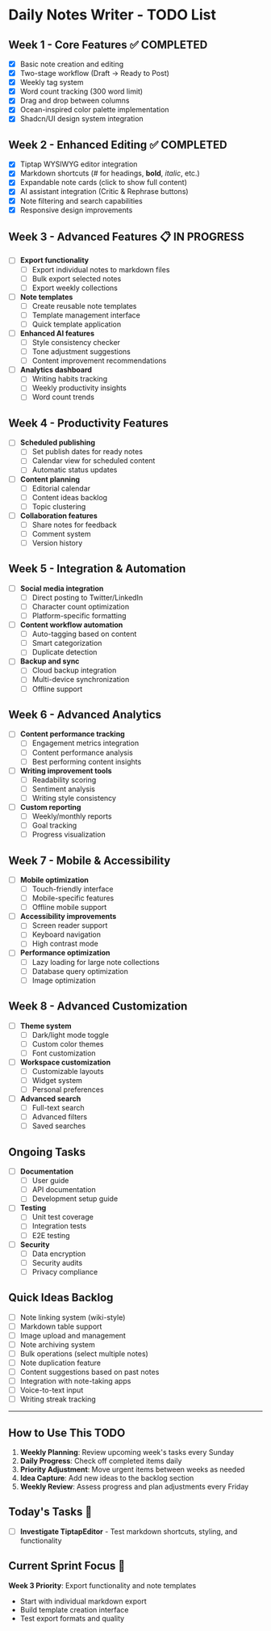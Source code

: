 # Daily Notes Writer - TODO List

## Week 1 - Core Features ✅ COMPLETED
- [x] Basic note creation and editing
- [x] Two-stage workflow (Draft → Ready to Post)
- [x] Weekly tag system
- [x] Word count tracking (300 word limit)
- [x] Drag and drop between columns
- [x] Ocean-inspired color palette implementation
- [x] Shadcn/UI design system integration

## Week 2 - Enhanced Editing ✅ COMPLETED  
- [x] Tiptap WYSIWYG editor integration
- [x] Markdown shortcuts (# for headings, **bold**, *italic*, etc.)
- [x] Expandable note cards (click to show full content)
- [x] AI assistant integration (Critic & Rephrase buttons)
- [x] Note filtering and search capabilities
- [x] Responsive design improvements

## Week 3 - Advanced Features 📋 IN PROGRESS
- [ ] **Export functionality**
  - [ ] Export individual notes to markdown files
  - [ ] Bulk export selected notes
  - [ ] Export weekly collections
- [ ] **Note templates**
  - [ ] Create reusable note templates
  - [ ] Template management interface
  - [ ] Quick template application
- [ ] **Enhanced AI features**
  - [ ] Style consistency checker
  - [ ] Tone adjustment suggestions
  - [ ] Content improvement recommendations
- [ ] **Analytics dashboard**
  - [ ] Writing habits tracking
  - [ ] Weekly productivity insights
  - [ ] Word count trends

## Week 4 - Productivity Features
- [ ] **Scheduled publishing**
  - [ ] Set publish dates for ready notes
  - [ ] Calendar view for scheduled content
  - [ ] Automatic status updates
- [ ] **Content planning**
  - [ ] Editorial calendar
  - [ ] Content ideas backlog
  - [ ] Topic clustering
- [ ] **Collaboration features**
  - [ ] Share notes for feedback
  - [ ] Comment system
  - [ ] Version history

## Week 5 - Integration & Automation
- [ ] **Social media integration**
  - [ ] Direct posting to Twitter/LinkedIn
  - [ ] Character count optimization
  - [ ] Platform-specific formatting
- [ ] **Content workflow automation**
  - [ ] Auto-tagging based on content
  - [ ] Smart categorization
  - [ ] Duplicate detection
- [ ] **Backup and sync**
  - [ ] Cloud backup integration
  - [ ] Multi-device synchronization
  - [ ] Offline support

## Week 6 - Advanced Analytics
- [ ] **Content performance tracking**
  - [ ] Engagement metrics integration
  - [ ] Content performance analysis
  - [ ] Best performing content insights
- [ ] **Writing improvement tools**
  - [ ] Readability scoring
  - [ ] Sentiment analysis
  - [ ] Writing style consistency
- [ ] **Custom reporting**
  - [ ] Weekly/monthly reports
  - [ ] Goal tracking
  - [ ] Progress visualization

## Week 7 - Mobile & Accessibility
- [ ] **Mobile optimization**
  - [ ] Touch-friendly interface
  - [ ] Mobile-specific features
  - [ ] Offline mobile support
- [ ] **Accessibility improvements**
  - [ ] Screen reader support
  - [ ] Keyboard navigation
  - [ ] High contrast mode
- [ ] **Performance optimization**
  - [ ] Lazy loading for large note collections
  - [ ] Database query optimization
  - [ ] Image optimization

## Week 8 - Advanced Customization
- [ ] **Theme system**
  - [ ] Dark/light mode toggle
  - [ ] Custom color themes
  - [ ] Font customization
- [ ] **Workspace customization**
  - [ ] Customizable layouts
  - [ ] Widget system
  - [ ] Personal preferences
- [ ] **Advanced search**
  - [ ] Full-text search
  - [ ] Advanced filters
  - [ ] Saved searches

## Ongoing Tasks
- [ ] **Documentation**
  - [ ] User guide
  - [ ] API documentation
  - [ ] Development setup guide
- [ ] **Testing**
  - [ ] Unit test coverage
  - [ ] Integration tests
  - [ ] E2E testing
- [ ] **Security**
  - [ ] Data encryption
  - [ ] Security audits
  - [ ] Privacy compliance

## Quick Ideas Backlog
- [ ] Note linking system (wiki-style)
- [ ] Markdown table support
- [ ] Image upload and management
- [ ] Note archiving system
- [ ] Bulk operations (select multiple notes)
- [ ] Note duplication feature
- [ ] Content suggestions based on past notes
- [ ] Integration with note-taking apps
- [ ] Voice-to-text input
- [ ] Writing streak tracking

---

## How to Use This TODO
1. **Weekly Planning**: Review upcoming week's tasks every Sunday
2. **Daily Progress**: Check off completed items daily
3. **Priority Adjustment**: Move urgent items between weeks as needed
4. **Idea Capture**: Add new ideas to the backlog section
5. **Weekly Review**: Assess progress and plan adjustments every Friday

## Today's Tasks 📅
- [ ] **Investigate TiptapEditor** - Test markdown shortcuts, styling, and functionality

## Current Sprint Focus 🎯
**Week 3 Priority**: Export functionality and note templates
- Start with individual markdown export
- Build template creation interface
- Test export formats and quality